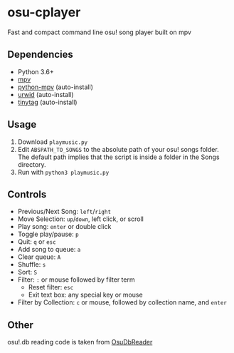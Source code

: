 # osu-cplayer
Fast and compact command line osu! song player built on mpv

## Dependencies
+ Python 3.6+
+ [mpv](https://mpv.io/installation/)
+ [python-mpv](https://github.com/jaseg/python-mpv) (auto-install)
+ [urwid](https://github.com/urwid/urwid/wiki/Installation-instructions) (auto-install)
+ [tinytag](https://github.com/devsnd/tinytag) (auto-install)

## Usage
1. Download `playmusic.py`
2. Edit `ABSPATH_TO_SONGS` to the absolute path of your osu! songs folder. The default path implies that the script is inside a folder in the Songs directory.
3. Run with `python3 playmusic.py`

## Controls
+ Previous/Next Song: `left`/`right`
+ Move Selection: `up`/`down`, left click, or scroll
+ Play song: `enter` or double click
+ Toggle play/pause: `p`
+ Quit: `q` or `esc`
+ Add song to queue: `a`
+ Clear queue: `A`
+ Shuffle: `s`
+ Sort: `S`
+ Filter: `:` or mouse followed by filter term
	+ Reset filter: `esc`
	+ Exit text box: any special key or mouse
+ Filter by Collection: `c` or mouse, followed by collection name, and `enter`

## Other
osu!.db reading code is taken from [OsuDbReader](https://github.com/Awlexus/PyOsuDBReader/)
